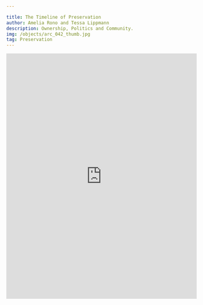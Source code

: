 ```yaml
---

title: The Timeline of Preservation
author: Amelia Rono and Tessa Lippmann
description: Ownership, Politics and Community. 
img: /objects/arc_042_thumb.jpg
tag: Preservation 
---
```

<iframe src='https://cdn.knightlab.com/libs/timeline3/latest/embed/index.html?source=v2:2PACX-1vSoNoHSFmOq663BVHUmiUYaMCaiiRO9y94F2OymyjV1n4GBqMYpics5jClAwJVAFAHusAQfJjfhSXdH&font=Default&lang=en&initial_zoom=2&height=650' width='100%' height='650' webkitallowfullscreen mozallowfullscreen allowfullscreen frameborder='0'></iframe>
